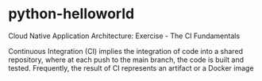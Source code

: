 # python-helloworld
Cloud Native Application Architecture: Exercise - The CI Fundamentals

Continuous Integration (CI) implies the integration of code into a shared repository, where at each push to the main branch, the code is built and tested. Frequently, the result of CI represents an artifact or a Docker image
